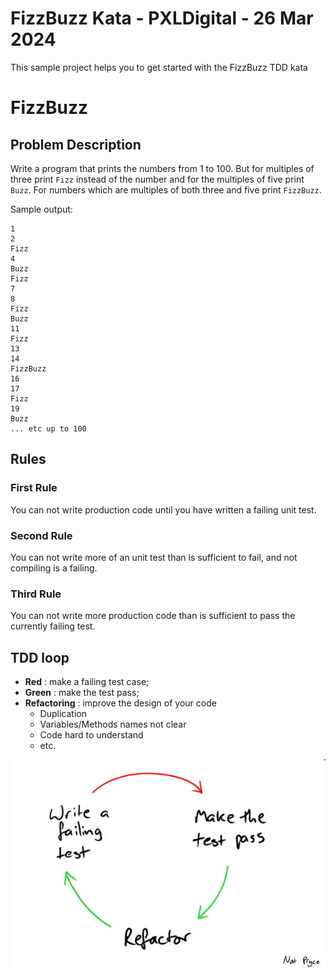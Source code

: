 # FizzBuzz Kata - PXLDigital - 26 Mar 2024

This sample project helps you to get started with the FizzBuzz TDD kata

# FizzBuzz

## Problem Description

Write a program that prints the numbers from 1 to 100. But for multiples of three print `Fizz` instead of the number and
for the multiples of five print `Buzz`. For numbers which are multiples of both three and five print `FizzBuzz`.

Sample output:

```
1
2
Fizz
4
Buzz
Fizz
7
8
Fizz
Buzz
11
Fizz
13
14
FizzBuzz
16
17
Fizz
19
Buzz
... etc up to 100
```

## Rules

### First Rule

You can not write production code until you have written a failing unit test.

### Second Rule

You can not write more of an unit test than is sufficient to fail, and not compiling is a failing.

### Third Rule

You can not write more production code than is sufficient to pass the currently failing test.

## TDD loop

* **Red** : make a failing test case;
* **Green** : make the test pass;
* **Refactoring** : improve the design of your code
    * Duplication
    * Variables/Methods names not clear
    * Code hard to understand
    * etc.

![TDD Loop](./red-green-refactor.jpg)
